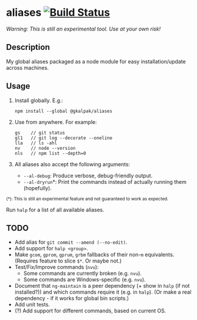 # aliases [![Build Status][build-status-image]][build-status]

_Warning:_
_This is still an experimental tool._
_Use at your own risk!_


## Description

My global aliases packaged as a node module for easy installation/update across machines.


## Usage

1. Install globally. E.g.:

    ```shell
    npm install --global @gkalpak/aliases
    ```

2. Use from anywhere. For example:

    ```shell
    gs    // git status
    gl1   // git log --decorate --oneline
    lla   // ls -ahl
    nv    // node --version
    nls   // npm list --depth=0
    ```

3. All aliases also accept the following arguments:
   - `--al-debug`: Produce verbose, debug-friendly output.
   - `--al-dryrun`*: Print the commands instead of actually running them (hopefully).

<sub>(*): This is still an experimental feature and not guaranteed to work as expected.</sub>

Run `halp` for a list of all available aliases.


## TODO

- Add alias for `git commit --amend (--no-edit)`.
- Add support for `halp <group>`.
- Make `gcom`, `gprom`, `gprum`, `grbm` fallbacks of their non-`m` equivalents.
  (Requires feature to slice `$*`. Or maybe not.)
- Test/Fix/Improve commands (`nvu`):
  - Some commands are currently broken (e.g. `nvu`).
  - Some commands are Windows-specific (e.g. `nvu`).
- Document that `ng-maintain` is a peer dependency (+ show in `halp` (if not installed?)) and
    which commands require it (e.g. in `halp`).
    (Or make a real dependency - if it works for global bin scripts.)
- Add unit tests.
- (?) Add support for different commands, based on current OS.


[build-status]: https://travis-ci.org/gkalpak/aliases
[build-status-image]: https://travis-ci.org/gkalpak/aliases.svg?branch=master
